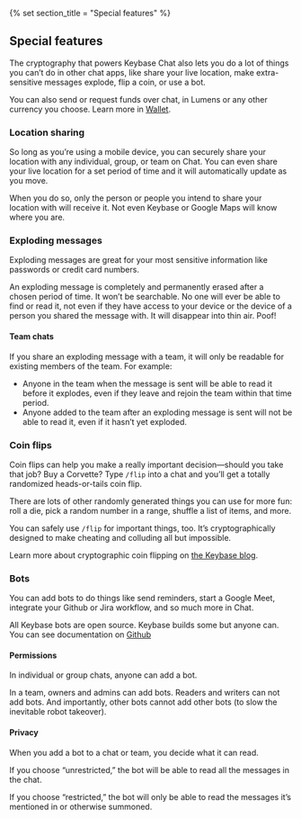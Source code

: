 {% set section_title = "Special features" %}
## Special features 
 The cryptography that powers Keybase Chat also lets you do a lot of things you can’t do in other chat apps, like share your live location, make extra-sensitive messages explode, flip a coin, or use a bot. 

You can also send or request funds over chat, in Lumens or any other currency you choose. Learn more in [Wallet](/wallet).

### Location sharing
So long as you’re using a mobile device, you can securely share your location with any individual, group, or team on Chat. You can even share your live location for a set period of time and it will automatically update as you move. 

When you do so, only the person or people you intend to share your location with will receive it. Not even Keybase or Google Maps will know where you are. 

### Exploding messages
Exploding messages are great for your most sensitive information like passwords or credit card numbers. 

An exploding message is completely and permanently erased after a chosen period of time. It won’t be searchable. No one will ever be able to find or read it, not even if they have access to your device or the device of a person you shared the message with. It will disappear into thin air. Poof!

#### Team chats
If you share an exploding message with a team, it will only be  readable for existing members of the team. For example:

* Anyone in the team when the message is sent will be able to read it before it explodes, even if they leave and rejoin the team within that time period.
* Anyone added to the team after an exploding message is sent will not be able to read it, even if it hasn’t yet exploded. 

### Coin flips
Coin flips can help you make a really important decision—should you take that job? Buy a Corvette? Type `/flip` into a chat and you’ll get a totally randomized heads-or-tails coin flip. 

There are lots of other randomly generated things you can use for more fun: roll a die, pick a random number in a range, shuffle a list of items, and more. 

You can safely use `/flip` for important things, too. It’s cryptographically designed to make cheating and colluding all but impossible.

Learn more about cryptographic coin flipping on [the Keybase blog](https://keybase.io/blog/cryptographic-coin-flipping).

### Bots
You can add bots to do things like send reminders, start a Google Meet, integrate your Github or Jira workflow, and so much more in Chat. 

All Keybase bots are open source. Keybase builds some but anyone can. You can see documentation on [Github](https://github.com/keybase/managed-bots)

#### Permissions
In individual or group chats, anyone can add a bot. 

In a team, owners and admins can add bots. Readers and writers can not add bots. And importantly, other bots cannot add other bots (to slow the inevitable robot takeover).

#### Privacy
When you add a bot to a chat or team, you decide what it can read. 

If you choose “unrestricted,” the bot will be able to read all the messages in the chat. 

If you choose “restricted,” the bot will only be able to read the messages it’s mentioned in or otherwise summoned.  